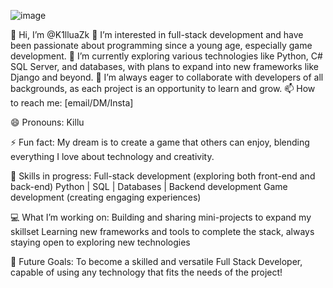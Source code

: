 ![image](https://github.com/user-attachments/assets/1471174a-7281-45eb-8e8b-1cbccb094469)


👋 Hi, I’m @K1lluaZk
👀 I’m interested in full-stack development and have been passionate about programming since a young age, especially game development. 🌱 I’m currently exploring various technologies like Python, C# SQL Server, and databases, with plans to expand into new frameworks like Django and beyond. 💞️ I’m always eager to collaborate with developers of all backgrounds, as each project is an opportunity to learn and grow. 📫 How to reach me: [email/DM/Insta]

😄 Pronouns: Killu

⚡ Fun fact: My dream is to create a game that others can enjoy, blending everything I love about technology and creativity.

🌟 Skills in progress:
Full-stack development (exploring both front-end and back-end)
Python | SQL | Databases | Backend development
Game development (creating engaging experiences)


💻 What I’m working on:
Building and sharing mini-projects to expand my skillset
Learning new frameworks and tools to complete the stack, always staying open to exploring new technologies

🌱 Future Goals:
To become a skilled and versatile Full Stack Developer, capable of using any technology that fits the needs of the project!


<!---
K1lluaZk/K1lluaZk is a ✨ special ✨ repository because its `README.md` (this file) appears on your GitHub profile.
You can click the Preview link to take a look at your changes.
--->

